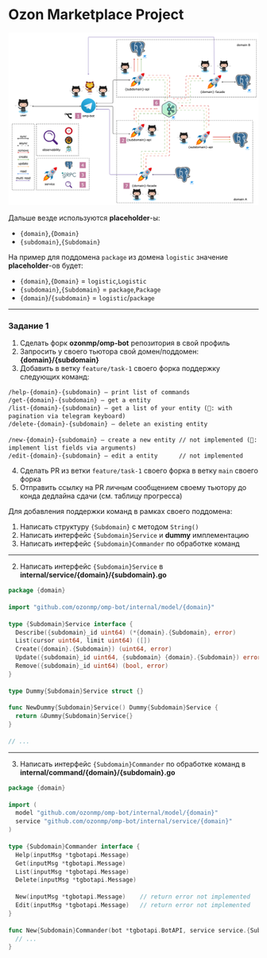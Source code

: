 # Ozon Marketplace Project

![schema](schema.png)

Дальше везде используются **placeholder**-ы:
- `{domain}`,`{Domain}`
- `{subdomain}`,`{Subdomain}`

На пример для поддомена `package` из домена `logistic` значение **placeholder**-ов будет:
- `{domain}`,`{Domain}` = `logistic`,`Logistic`
- `{subdomain}`,`{Subdomain}` = `package`,`Package`
- `{domain}`/`{subdomain}` = `logistic`/`package`
---

### Задание 1

1. Сделать форк **ozonmp/omp-bot** репозитория в свой профиль
2. Запросить у своего тьютора свой домен/поддомен: **{domain}/{subdomain}**
3. Добавить в ветку `feature/task-1` своего форка поддержку следующих команд:
```
/help-{domain}-{subdomain} — print list of commands
/get-{domain}-{subdomain} — get a entity
/list-{domain}-{subdomain} — get a list of your entity (💎: with pagination via telegram keyboard)
/delete-{domain}-{subdomain} — delete an existing entity

/new-{domain}-{subdomain} — create a new entity // not implemented (💎: implement list fields via arguments)
/edit-{domain}-{subdomain} — edit a entity      // not implemented
```
4. Сделать PR из ветки `feature/task-1` своего форка в ветку `main` своего форка
5. Отправить ссылку на PR личным сообщением своему тьютору до конда дедлайна сдачи (см. таблицу прогресса)

Для добавления поддержки команд в рамках своего поддомена:

1. Написать структуру `{Subdomain}` с методом `String()`
2. Написать интерфейс `{Subdomain}Service` и **dummy** имплементацию
3. Написать интерфейс `{Subdomain}Commander` по обработке команд

---

2. Написать интерфейс `{Subdomain}Service` в **internal/service/{domain}/{subdomain}.go**

```go
package {domain}

import "github.com/ozonmp/omp-bot/internal/model/{domain}"

type {Subdomain}Service interface {
  Describe({subdomain}_id uint64) (*{domain}.{Subdomain}, error)
  List(cursor uint64, limit uint64) ([])
  Create({domain}.{Subdomain}) (uint64, error)
  Update({subdomain}_id uint64, {subdomain} {domain}.{Subdomain}) error
  Remove({subdomain}_id uint64) (bool, error)
}

type Dummy{Subdomain}Service struct {}

func NewDummy{Subdomain}Service() Dummy{Subdomain}Service {
  return &Dummy{Subdomain}Service{}
}

// ...
```

---

3. Написать интерфейс `{Subdomain}Commander` по обработке команд в **internal/command/{domain}/{subdomain}.go**

```go
package {domain}

import (
  model "github.com/ozonmp/omp-bot/internal/model/{domain}"
  service "github.com/ozonmp/omp-bot/internal/service/{domain}"
)

type {Subdomain}Commander interface {
  Help(inputMsg *tgbotapi.Message)
  Get(inputMsg *tgbotapi.Message)
  List(inputMsg *tgbotapi.Message)
  Delete(inputMsg *tgbotapi.Message)

  New(inputMsg *tgbotapi.Message)    // return error not implemented
  Edit(inputMsg *tgbotapi.Message)   // return error not implemented
}

func New{Subdomain}Commander(bot *tgbotapi.BotAPI, service service.{Subdomain}Service) {Subdomain}Commander {
  // ...
}
```
